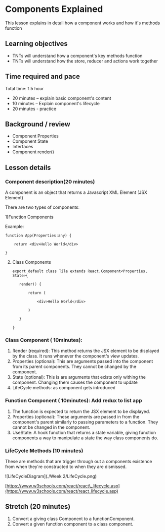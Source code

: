 #
# Components Explained

This lesson explains in detail how a component works and how it&#39;s methods function

## **Learning objectives**

- TNTs will understand how a component&#39;s key methods function
- TNTs will understand how the store, reducer and actions work together

## **Time required and pace**

Total time: 1.5 hour

- 20 minutes – explain basic component&#39;s content
- 10 minutes – Explain component&#39;s lifecycle
- 20 minutes - practice

## **Background / review**

- Component Properties
- Component State
- Interfaces
- Component render()

## **Lesson details**

### **Component description(20 minutes)**

A component is an object that returns a Javascript XML Element (JSX Element)

There are two types of components:

1)Function Components

Example:

    function App(Properties:any) {

        return <div>Hello World</div>

    }

2) Class Components

       export default class Tile extends React.Component<Properties, State>{

          render() {

              return (

                  <div>Hello World</div>

              )

          }

       }

### **Class Component ( 10minutes):**

1. Render (required): This method returns the JSX element to be displayed by the class. It runs whenever the component&#39;s view updates.
2. Properties (optional): This are arguments passed into the component from its parent components. They cannot be changed by the component.
3. State (optional): This is are arguments that exists only withing the component. Changing them causes the component to update
4. LifeCycle methods: as component gets introduced

### **Function Component ( 10minutes):** Add redux to list app

1. The function is expected to return the JSX element to be displayed.
2. Properties (optional): These arguments are passed in from the component&#39;s parent similarly to passing parameters to a function. They cannot be changed in the component.
3. UseState: A hook function that returns a state variable, giving function components a way to manipulate a state the way class components do.

### **LifeCycle Methods (10 minutes)**

These are methods that are trigger through out a components existence from when they&#39;re constructed to when they are dismissed.

![LifeCycleDiagram](./Week 2/LifeCycle.png)

[https://www.w3schools.com/react/react\_lifecycle.asp](https://www.w3schools.com/react/react_lifecycle.asp)

## **Stretch (20 minutes)**


  1. Convert a giving class Component to a functionComponent.
  2. Convert a given function component to a class component.

